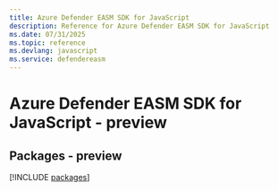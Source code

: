 ```yaml
---
title: Azure Defender EASM SDK for JavaScript
description: Reference for Azure Defender EASM SDK for JavaScript
ms.date: 07/31/2025
ms.topic: reference
ms.devlang: javascript
ms.service: defendereasm
---
```

# Azure Defender EASM SDK for JavaScript - preview
## Packages - preview
[!INCLUDE [packages](defender-easm-index.md)]